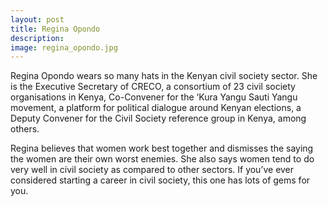 ```yaml
---
layout: post
title: Regina Opondo
description:
image: regina_opondo.jpg
---
```

Regina Opondo wears so many hats in the Kenyan civil society sector. She is the Executive Secretary of CRECO, a consortium of 23 civil society organisations in Kenya, Co-Convener for the ‘Kura Yangu Sauti Yangu movement, a platform for political dialogue around Kenyan elections, a Deputy Convener for the Civil Society reference group in Kenya, among others.

Regina believes that women work best together and dismisses the saying the women are their own worst enemies. She also says women tend to do very well in civil society as compared to other sectors. If you’ve ever considered starting a career in civil society, this one has lots of gems for you.
